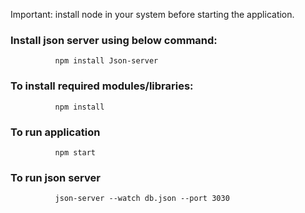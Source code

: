 Important:
  install node in your system before starting the application.


### Install json server using below command: 
              npm install Json-server 

### To install required modules/libraries:
              npm install

### To run application
              npm start

### To run json server
              json-server --watch db.json --port 3030
